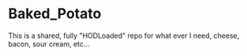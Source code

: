 # Baked_Potato
This is a shared, fully "HODLoaded" repo for what ever I need, cheese, bacon, sour cream, etc...

